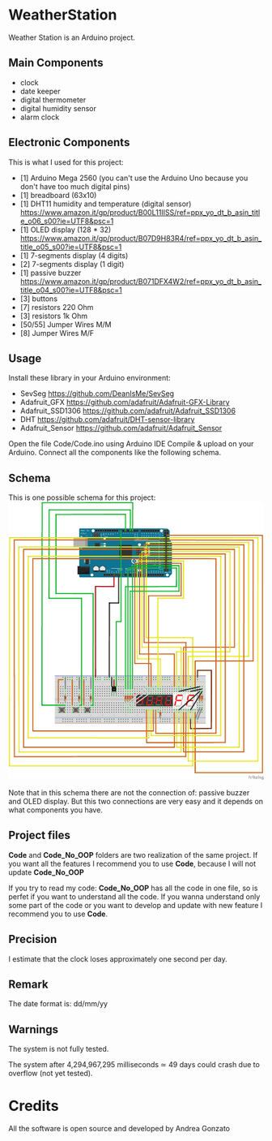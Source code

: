 # WeatherStation
Weather Station is an Arduino project.

## Main Components
 * clock
 * date keeper
 * digital thermometer
 * digital humidity sensor
 * alarm clock
 

## Electronic Components
This is what I used for this project:
* [1] Arduino Mega 2560  (you can't use the Arduino Uno because you don't have too much digital pins)
* [1] breadboard (63x10) 
* [1] DHT11 humidity and temperature (digital sensor) 																
	https://www.amazon.it/gp/product/B00L11IISS/ref=ppx_yo_dt_b_asin_title_o06_s00?ie=UTF8&psc=1
* [1] OLED display (128 * 32)  
	https://www.amazon.it/gp/product/B07D9H83R4/ref=ppx_yo_dt_b_asin_title_o05_s00?ie=UTF8&psc=1
* [1] 7-segments display (4 digits)
* [2] 7-segments display (1 digit)
* [1] passive buzzer  	
	https://www.amazon.it/gp/product/B071DFX4W2/ref=ppx_yo_dt_b_asin_title_o04_s00?ie=UTF8&psc=1
* [3] buttons
* [7] resistors 220 Ohm
* [3] resistors 1k Ohm
* [50/55] Jumper Wires M/M
* [8] Jumper Wires M/F


## Usage
Install these library in your Arduino environment:
* SevSeg  			https://github.com/DeanIsMe/SevSeg
* Adafruit_GFX  	https://github.com/adafruit/Adafruit-GFX-Library
* Adafruit_SSD1306	https://github.com/adafruit/Adafruit_SSD1306
* DHT				https://github.com/adafruit/DHT-sensor-library
* Adafruit_Sensor  	https://github.com/adafruit/Adafruit_Sensor

Open the file Code/Code.ino using Arduino IDE
Compile & upload on your Arduino.
Connect all the components like the following schema.

## Schema
This is one possible schema for this project:
![Scema](Schema.png?raw=true "schema")

Note that in this schema there are not the connection of: passive buzzer and OLED display.
But this two connections are very easy and it depends on what components you have.

## Project files
**Code** and **Code_No_OOP** folders are two realization of the same project.
If you want all the features I recommend you to use **Code**, because I will not update **Code_No_OOP**

If you try to read my code:
**Code_No_OOP** has all the code in one file, so is perfet if you want to understand all the code.
If you wanna understand only some part of the code or you want to develop and update with new feature I recommend you to use **Code**.

## Precision
I estimate that the clock loses approximately one second per day.

## Remark
The date format is: dd/mm/yy

## Warnings
The system is not fully tested.

The system after 4,294,967,295 milliseconds ≃ 49 days could crash due to overflow (not yet tested).

# Credits
All the software is open source and developed by Andrea Gonzato

